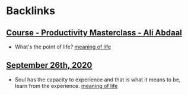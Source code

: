 
# Backlinks
## [Course - Productivity Masterclass - Ali Abdaal](<Course - Productivity Masterclass - Ali Abdaal.md>)
- What's the point of life? [meaning of life](<meaning of life.md>)

## [September 26th, 2020](<September 26th, 2020.md>)
- Soul has the capacity to experience and that is what it means to be, learn from the experience. [meaning of life](<meaning of life.md>)

